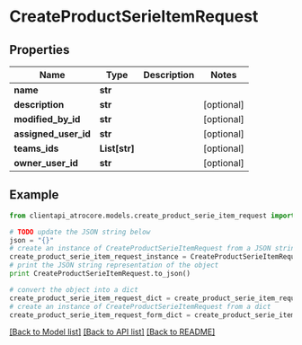# CreateProductSerieItemRequest


## Properties
Name | Type | Description | Notes
------------ | ------------- | ------------- | -------------
**name** | **str** |  | 
**description** | **str** |  | [optional] 
**modified_by_id** | **str** |  | [optional] 
**assigned_user_id** | **str** |  | [optional] 
**teams_ids** | **List[str]** |  | [optional] 
**owner_user_id** | **str** |  | [optional] 

## Example

```python
from clientapi_atrocore.models.create_product_serie_item_request import CreateProductSerieItemRequest

# TODO update the JSON string below
json = "{}"
# create an instance of CreateProductSerieItemRequest from a JSON string
create_product_serie_item_request_instance = CreateProductSerieItemRequest.from_json(json)
# print the JSON string representation of the object
print CreateProductSerieItemRequest.to_json()

# convert the object into a dict
create_product_serie_item_request_dict = create_product_serie_item_request_instance.to_dict()
# create an instance of CreateProductSerieItemRequest from a dict
create_product_serie_item_request_form_dict = create_product_serie_item_request.from_dict(create_product_serie_item_request_dict)
```
[[Back to Model list]](../README.md#documentation-for-models) [[Back to API list]](../README.md#documentation-for-api-endpoints) [[Back to README]](../README.md)


